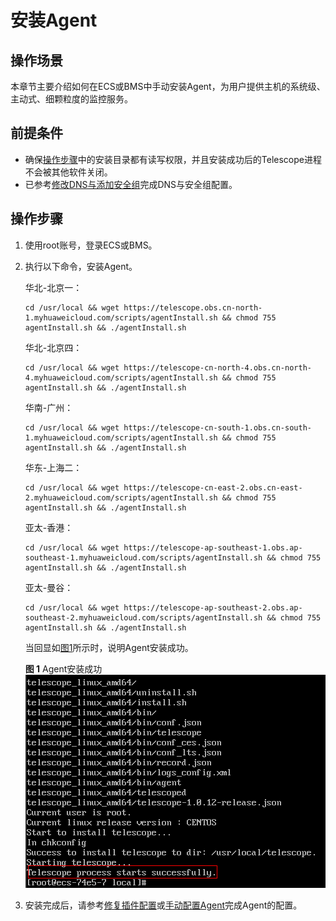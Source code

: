 # 安装Agent<a name="ZH-CN_TOPIC_0127535833"></a>

## 操作场景<a name="zh-cn_topic_0078544024_section10035481163223"></a>

本章节主要介绍如何在ECS或BMS中手动安装Agent，为用户提供主机的系统级、主动式、细颗粒度的监控服务。

## 前提条件<a name="section1173079143610"></a>

-   确保[操作步骤](#section494503071814)中的安装目录都有读写权限，并且安装成功后的Telescope进程不会被其他软件关闭。
-   已参考[修改DNS与添加安全组](修改DNS与添加安全组.md)完成DNS与安全组配置。

## 操作步骤<a name="section494503071814"></a>

1.  使用root账号，登录ECS或BMS。
2.  执行以下命令，安装Agent。

    华北-北京一：

    ```
    cd /usr/local && wget https://telescope.obs.cn-north-1.myhuaweicloud.com/scripts/agentInstall.sh && chmod 755 agentInstall.sh && ./agentInstall.sh
    ```

    华北-北京四：

    ```
    cd /usr/local && wget https://telescope-cn-north-4.obs.cn-north-4.myhuaweicloud.com/scripts/agentInstall.sh && chmod 755 agentInstall.sh && ./agentInstall.sh
    ```

    华南-广州：

    ```
    cd /usr/local && wget https://telescope-cn-south-1.obs.cn-south-1.myhuaweicloud.com/scripts/agentInstall.sh && chmod 755 agentInstall.sh && ./agentInstall.sh
    ```

    华东-上海二：

    ```
    cd /usr/local && wget https://telescope-cn-east-2.obs.cn-east-2.myhuaweicloud.com/scripts/agentInstall.sh && chmod 755 agentInstall.sh && ./agentInstall.sh
    ```

    亚太-香港：

    ```
    cd /usr/local && wget https://telescope-ap-southeast-1.obs.ap-southeast-1.myhuaweicloud.com/scripts/agentInstall.sh && chmod 755 agentInstall.sh && ./agentInstall.sh
    ```

    亚太-曼谷：

    ```
    cd /usr/local && wget https://telescope-ap-southeast-2.obs.ap-southeast-2.myhuaweicloud.com/scripts/agentInstall.sh && chmod 755 agentInstall.sh && ./agentInstall.sh
    ```

    当回显如[图1](#fig1948103311810)所示时，说明Agent安装成功。

    **图 1**  Agent安装成功<a name="fig1948103311810"></a>  
    ![](figures/Agent安装成功.png "Agent安装成功")

3.  安装完成后，请参考[修复插件配置](修复插件配置.md)或[手动配置Agent](手动配置Agent.md)完成Agent的配置。

